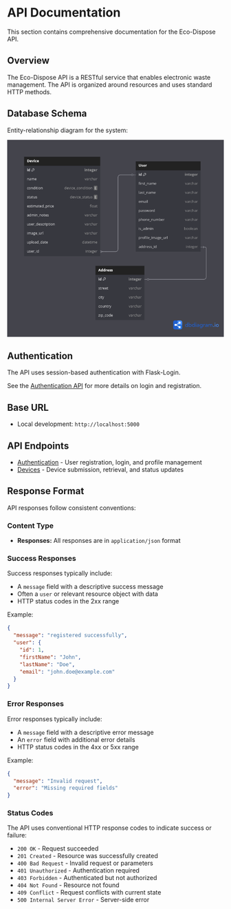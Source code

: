# API Documentation

This section contains comprehensive documentation for the Eco-Dispose API.

## Overview

The Eco-Dispose API is a RESTful service that enables electronic waste management.
The API is organized around resources and uses standard HTTP methods.

## Database Schema

Entity-relationship diagram for the system:

![Database ERD](/docs/diagrams/erd.png)

## Authentication

The API uses session-based authentication with Flask-Login.

See the [Authentication API](auth.md) for more details on login and registration.

## Base URL

- Local development: `http://localhost:5000`

## API Endpoints

- [Authentication](auth.md) - User registration, login, and profile management
- [Devices](devices.md) - Device submission, retrieval, and status updates

## Response Format

API responses follow consistent conventions:

### Content Type

- **Responses:** All responses are in `application/json` format

### Success Responses

Success responses typically include:

- A `message` field with a descriptive success message
- Often a `user` or relevant resource object with data
- HTTP status codes in the 2xx range

Example:

```json
{
  "message": "registered successfully",
  "user": {
    "id": 1,
    "firstName": "John",
    "lastName": "Doe",
    "email": "john.doe@example.com"
  }
}
```

### Error Responses

Error responses typically include:

- A `message` field with a descriptive error message
- An `error` field with additional error details
- HTTP status codes in the 4xx or 5xx range

Example:

```json
{
  "message": "Invalid request",
  "error": "Missing required fields"
}
```

### Status Codes

The API uses conventional HTTP response codes to indicate success or failure:

- `200 OK` - Request succeeded
- `201 Created` - Resource was successfully created
- `400 Bad Request` - Invalid request or parameters
- `401 Unauthorized` - Authentication required
- `403 Forbidden` - Authenticated but not authorized
- `404 Not Found` - Resource not found
- `409 Conflict` - Request conflicts with current state
- `500 Internal Server Error` - Server-side error
